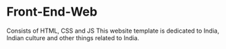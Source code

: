# Front-End-Web
Consists of HTML, CSS and JS 
This website template is dedicated to India, Indian culture and other things related to India.
